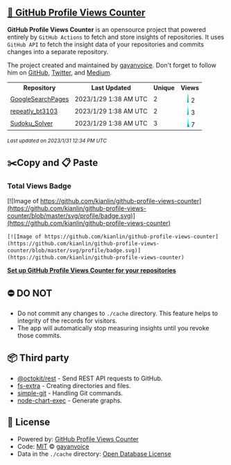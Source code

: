 ## [🚀 GitHub Profile Views Counter](https://github.com/gayanvoice/github-profile-views-counter)
**GitHub Profile Views Counter** is an opensource project that powered entirely by  `GitHub Actions` to fetch and store insights of repositories.
It uses `GitHub API` to fetch the insight data of your repositories and commits changes into a separate repository.

The project created and maintained by [gayanvoice](https://github.com/gayanvoice). Don't forget to follow him on [GitHub](https://github.com/gayanvoice), [Twitter](https://twitter.com/gayanvoice), and [Medium](https://gayanvoice.medium.com/).

<table>
	<tr>
		<th>
			Repository
		</th>
		<th>
			Last Updated
		</th>
		<th>
			Unique
		</th>
		<th>
			Views
		</th>
	</tr>
	<tr>
		<td>
			<a href="https://github.com/kianlin/github-profile-views-counter/tree/master/readme/367845629/year.md">
				GoogleSearchPages
			</a>
		</td>
		<td>
			2023/1/29 1:38 AM UTC
		</td>
		<td>
			2
		</td>
		<td>
			<img alt="Response time graph" src="https://github.com/kianlin/github-profile-views-counter/raw/master/graph/367845629/small/year.png" height="20"> 2
		</td>
	</tr>
	<tr>
		<td>
			<a href="https://github.com/kianlin/github-profile-views-counter/tree/master/readme/470524784/year.md">
				repeatly_bt3103
			</a>
		</td>
		<td>
			2023/1/29 1:38 AM UTC
		</td>
		<td>
			2
		</td>
		<td>
			<img alt="Response time graph" src="https://github.com/kianlin/github-profile-views-counter/raw/master/graph/470524784/small/year.png" height="20"> 3
		</td>
	</tr>
	<tr>
		<td>
			<a href="https://github.com/kianlin/github-profile-views-counter/tree/master/readme/559189064/year.md">
				Sudoku_Solver
			</a>
		</td>
		<td>
			2023/1/29 1:38 AM UTC
		</td>
		<td>
			3
		</td>
		<td>
			<img alt="Response time graph" src="https://github.com/kianlin/github-profile-views-counter/raw/master/graph/559189064/small/year.png" height="20"> 7
		</td>
	</tr>
</table>

<small><i>Last updated on 2023/1/31 12:34 PM UTC</i></small>

## ✂️Copy and 📋 Paste
### Total Views Badge
[![Image of https://github.com/kianlin/github-profile-views-counter](https://github.com/kianlin/github-profile-views-counter/blob/master/svg/profile/badge.svg)](https://github.com/kianlin/github-profile-views-counter)

```readme
[![Image of https://github.com/kianlin/github-profile-views-counter](https://github.com/kianlin/github-profile-views-counter/blob/master/svg/profile/badge.svg)](https://github.com/kianlin/github-profile-views-counter)
```
[**Set up GitHub Profile Views Counter for your repositories**](https://github.com/gayanvoice/github-profile-views-counter)
## ⛔ DO NOT
- Do not commit any changes to `./cache` directory. This feature helps to integrity of the records for visitors.
- The app will automatically stop measuring insights until you revoke those commits.
## 📦 Third party

- [@octokit/rest](https://www.npmjs.com/package/@octokit/rest) - Send REST API requests to GitHub.
- [fs-extra](https://www.npmjs.com/package/fs-extra) - Creating directories and files.
- [simple-git](https://www.npmjs.com/package/simple-git) - Handling Git commands.
- [node-chart-exec](https://www.npmjs.com/package/node-chart-exec) - Generate graphs.
## 📄 License
- Powered by: [GitHub Profile Views Counter](https://github.com/gayanvoice/github-profile-views-counter)
- Code: [MIT](./LICENSE) © [gayanvoice](https://github.com/gayanvoice)
- Data in the `./cache` directory: [Open Database License](https://opendatacommons.org/licenses/odbl/1-0/)